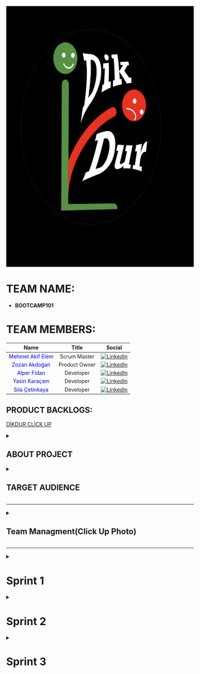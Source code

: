<img src="Logo.png" width="700" height="700" alt="Team Name Logo"/> 

# **TEAM NAME:**  
- **BOOTCAMP101**  

# **TEAM MEMBERS:**
| Name | Title | Social |
|:-------:| :-----:| :--------:|
| <a href="https://github.com/AidenLM" style="text-decoration:none; color:blue;">Mehmet Akif Elem</a> | Scrum Master | [<img src="https://upload.wikimedia.org/wikipedia/commons/c/ca/LinkedIn_logo_initials.png" alt="LinkedIn" width="20"/>](https://www.linkedin.com/in/makifelem/) |
| <a href="https://github.com/kedigelisimci" style="text-decoration:none; color:blue;">Zozan Akdoğan </a> | Product Owner | [<img src="https://upload.wikimedia.org/wikipedia/commons/c/ca/LinkedIn_logo_initials.png" alt="LinkedIn" width="20"/>](https://www.linkedin.com/in/zozanakdogan/) |
| <a href="https://github.com/alperfidan" style="text-decoration:none; color:blue;">Alper Fidan</a> | Developer | [<img src="https://upload.wikimedia.org/wikipedia/commons/c/ca/LinkedIn_logo_initials.png" alt="LinkedIn" width="20"/>](https://www.linkedin.com/in/alper-fidan/) |
| <a href="https://github.com/yasinkrcm" style="text-decoration:none; color:blue;">Yasin Karaçam </a> | Developer | [<img src="https://upload.wikimedia.org/wikipedia/commons/c/ca/LinkedIn_logo_initials.png" alt="LinkedIn" width="20"/>](https://www.linkedin.com/in/yasin-karacamm/) |
| <a href="https://github.com/silacetinkaya" style="text-decoration:none; color:blue;">Sıla Çetinkaya </a> | Developer | [<img src="https://upload.wikimedia.org/wikipedia/commons/c/ca/LinkedIn_logo_initials.png" alt="LinkedIn" width="20"/>](https://www.linkedin.com/in/s%C4%B1la-%C3%A7etinkaya-5648a1225/) |


<H2>PRODUCT BACKLOGS:</H2>
<P><A HREF="https://app.clickup.com/90151335937/v/s/90155373300">DİKDUR CLİCK UP</A></P>

<details>
  <summary><h2>ABOUT PROJECT</h2></summary>

**DikDur** is an AI-powered, socially interactive, and data-driven corporate physiotherapy platform designed to improve employee health, reduce posture disorders, and enhance team motivation.  

### **Key Objectives:**  
✔ Ergonomic and physical therapy solutions for hybrid/remote workers  
✔ Gamified wellness challenges to boost team interaction  
✔ Customized health reporting for companies to optimize workforce productivity  
✔ Turkey-wide physiotherapist/ergotherapist network for quick appointments and online therapy  

---

### **1. Employee Health Monitoring Dashboard (HR Dashboard)**  
- **Anonymous Posture Scoring:** Department-based posture analysis to identify risk groups  
- **Ergonomics Reports:** Personalized workstation setup recommendations based on sitting duration and movement frequency  
- **Absenteeism Analysis:** Measuring the impact of musculoskeletal issues on employee performance  

### **2. Team Social Interaction & Gamification**  
- **Interdepartmental DikDur Challenges:**  
  - Weekly *"Best Posture Team"* competition (scoring based on exercise completion and posture scores)  
  - Winning team receives gym discounts or health bonuses  
- **In-App Chat & Forum:**  
  - Social space for employees to share exercises  
  - Live Q&A with physiotherapists  

### **3. Virtual Physical Therapy & Ergotherapist Network**  
- **Turkey-Wide Physiotherapist Map:**  
  - Find local specialists and book online/in-person appointments  
- **Mobile Physiotherapy for Hybrid Workers:**  
  - Video consultations and home exercise programs for remote employees  

### **4. Smart Reminders & AI-Assisted Systems**  
- **Push Notification Breaks:**  
  - *"You've been sitting for 30 minutes – time for a 2-minute stretch!"*  
- **Voice Assistant (AI Coach):**  
  - *"Hey DikDur, what are today's back exercises?"*  
- **AI-Powered Ergonomics Assistant:**  
  - Real-time posture correction via webcam analysis  

### **5. Group Therapy & Wellness Events**  
- **Live Group Exercises:**  
  - *"Posture Breaks"* – 10-minute office workouts 3x weekly  
- **Webinar Series:**  
  - Trainings like *"Proper Office Posture"* and *"Relieving Back Pain"*  
- **1-on-1 Expert Sessions:**  
  - Book private consultations through the platform  

### **6. Gym Partnerships & Wellness Rewards**  
- **Points-Based Rewards System:**  
  - Redeem DikDur points for discounts at partner gyms  
- **Corporate Memberships:**  
  - Special agreements with fitness centers  

</details>

<details>
  <summary><h2>TARGET AUDIENCE</h2></summary>

1. **Corporate Companies (HR & Wellness Departments)**  
   - Medium and large-scale enterprises  
   - Especially companies with desk-bound employees  
2. **Hybrid/Remote Professionals**  
   - Office-heavy sectors (IT, finance, marketing, etc.)  
3. **Physiotherapists & Ergotherapists**  
   - Professionals offering consultations through the platform  
   - Private clinics and healthcare centers  
4. **Gyms & Wellness Centers**  
   - Collaborative fitness partners  
5. **Insurance Companies**  
   - Integration with corporate health packages  

</details>


---

<details>
  <summary><h2>Team Managment(Click Up Photo)</h2></summary>
  <img src="Photos/dutys.png" width="700" height="700" alt="Team Name Logo"/> 
</details>
  

---

<details>
  <summary><h1>Sprint 1</h1></summary>
  
## **SPRINT SCORING:**  
At the beginning of the sprint, we set a total score of **10 points** for the team, divided as follows:  
## ✅ Sprint Scoring Table

| 📝 **Task**                                   | 🔥 **Priority** | 🎯 **Points** | ✅ **Status**     |
|-----------------------------------------------|------------------|---------------|-------------------|
| Team Dynamics Established                     | High             | 20            | Completed ✅       |
| Creating a Shared Workspace & Participation   | High             | 20            | Completed ✅       |
| Topic Selection & Research                    | Medium           | 20            | Completed ✅       |
| Product Naming                                | Medium           | 20            | Completed ✅       |
| Team Logo Selection                           | Low              | 20            | Completed ✅       |
| **Total**                                     |                  | **100**       | **Completed ✅**   |

**Goal Achieved – Full 100 Points Earned!**  

## **SPRINT NOTES:**
- Active communication was maintained throughout Sprint 1.
- Task assignments and tracking were managed via ClickUp.
- The project name, target audience, and core features were defined.
- Team logo was created and visuals for presentations were prepared.
- Initial idea phase was completed, and wireframe designs were initiated.
- Tasks were equally distributed following Scrum methodology.
- Progress was tracked through daily meetings.
- Full score was achieved by reaching all sprint goals.
<img src="Photos/dutys.png" width="700" height="700" alt="Team Name Logo"/> 


## **DAILY MEETINGS:**  
After an initial live evaluation, we scheduled meetings based on team availability (considering university schedules and exams).  
- **Frequency:** At least twice a week → Later shifted to daily check-ins  
- **Time:** Every other day, 10 AM–12 PM  
- **Platforms:** Google Meets & WhatsApp
<img src="Photos/WhatsappImage.png" width="300" height="300" alt="Whatsapp Chat"/>
<img src="Photos/WhatsappImage2.png" width="300" height="300" alt="Whatsapp Chat"/>
<img src="Photos/TeamMeet3.png" width="300" height="300" alt="Whatsapp Chat"/>

## **PRODUCT STATUS:**  
The product is currently in the idea and design phase. Initial screen drafts for the user panel, health scores, and interactive features have been discussed within the team and design work has begun. In the upcoming sprints, the aim is to prepare the first prototypes.

## **DEVELOPMENT PROCESS:**  
- All team members participated in every step (no sub-teams).  
- Decisions were made democratically through voting.  

<img src="Photos/ProductIdeas.png" width="400" height="400" alt="Team Name Logo"/> 

## **SPRINT REVIEW:**  
Our first sprint successfully achieved its interim goals, and the project started smoothly. Healthy communication was maintained during discussions, which is crucial for teamwork.  

## **SPRINT RETROSPECTIVE:**  
- Our main goals were **team bonding & project structuring**.  
- We reached the **full 10-point target**.  
- Future sprints will follow the same **5 key sub-goals per sprint**.  

## **PROBLEMS & OBSTACLES:**  
- A **late start** initially put us behind, but strong team dynamics helped compensate for it.

</details>

<details>
  <summary><h1>Sprint 2</h1></summary>

### 🌐 Website **  

The official website of the DikDur project is live and available at:  
[https://dik-dur-website.vercel.app/](https://dik-dur-website.vercel.app/)

Here, users can explore the app features, learn about posture analysis, and get insights on challenges directly through a clean and user-friendly interface. The website complements the mobile application by providing detailed information and a smooth browsing experience.

Feel free to visit and try out the functionalities showcased in the screenshots below!


### ✅ ** WEBSITE SCREENSHOTS**  
<h3>🔹 Home Screen</h3>
<img src="https://raw.githubusercontent.com/AidenLM/DikDur/main/main.png" alt="Home Screen" width="300">

<h3>🔹 Register Screen</h3>
<img src="https://raw.githubusercontent.com/AidenLM/DikDur/main/register.png" alt="Register Screen" width="300">

<h3>🔹 Activities Screen</h3>
<img src="https://raw.githubusercontent.com/AidenLM/DikDur/main/activities.png" alt="Activities Screen" width="300">

<h3>🔹 Posture Screen</h3>
<img src="https://raw.githubusercontent.com/AidenLM/DikDur/main/posture.jpeg" alt="Posture Screen" width="300">

<h3>🔹 Posture Analysis Screen</h3>
<img src="https://raw.githubusercontent.com/AidenLM/DikDur/main/posture-analysis.png" alt="Posture Analysis Screen" width="300">

<h3>🔹 Challenges Screen</h3>
<img src="https://raw.githubusercontent.com/AidenLM/DikDur/main/challenges.png" alt="Challenges Screen" width="300">

---

### 🗂 **PROJECT MANAGEMENT**  

All Sprint 2 tasks were assigned, tracked, and reviewed via [ClickUp](https://app.clickup.com/90151335937/v/dc/2kyq0e01-735).  
- Feature implementations were divided into smaller tasks  
- Progress was monitored through the ClickUp board  
- Color palette decisions and pair programming matches were voted directly within ClickUp discussions
  
#### Sprint Board  
<img src="https://raw.githubusercontent.com/AidenLM/DikDur/main/board.png" width="600" alt="Task Board"/>


---




## **🏃 Sprint Scoring (Sprint 2 Task Table)**

| Task                                                                 | Priority       | Points | Status   |
|----------------------------------------------------------------------|----------------|--------|----------|
| Decide color palette                                                 | 🔴 High        | 5      | ✅ Done   |
| Assign pair programming duties                                       | 🔴 High        | 10     | ✅ Done   |
| Daily Scrum scoring & burnout tracking                               | 🔴 High        | 10     | ✅ Done   |
| Daily WhatsApp chats added regularly to GitHub                       | 🔴 High        | 10     | ✅ Done   |
| Write meeting summaries                                              | 🔴 High        | 10     | ✅ Done   |
| Write and edit README file                                           | 🔴 High        | 10     | ✅ Done   |
| Design Figma layout                                                  | 🔴 High        | 20     | ✅ Done   |
| Set up login and authentication after draft website is ready         | 🟠 Medium      | 30     | ✅ Done   |
| Start working on selected technology                                 | 🟠 Medium      | 20     | ✅ Done   |
| Define website concept                                               | 🟢 Low         | 15     | ✅ Done   |
| Decide which technology to use                                       | 🟢 Low         | 10     | ✅ Done   |

**✅ Total Points: 150 — All tasks completed!**
We maintained a burndown chart to track sprint velocity and ensure on-time delivery of features.

Initial backlog estimation: 150 Story Points

Final delivery: 150 Story Points Completed

We earned 100 points in the first sprint and 150 points in the second. With the third sprint, our goal is to reach a total of 400 points. This shows how our teamwork and communication keep improving each sprint.

## 🏃 Sprint 2 Burndown Chart 
![Sprint 2 Burndown Chart](https://raw.githubusercontent.com/AidenLM/DikDur/main/sprint2.png)






---
### 💬 **WHATSAPP CHAT**  
Daily coordination and updates were managed on WhatsApp:  
- Task follow-ups  
- Urgent issue resolutions  

Here are some screenshots from our WhatsApp communication and workflow discussions:

<p align="center">
  <img src="https://raw.githubusercontent.com/AidenLM/DikDur/main/wp.PNG" width="150" style="margin-right:10px;" />
  <img src="https://raw.githubusercontent.com/AidenLM/DikDur/main/wp2.PNG" width="150" style="margin-right:10px;" />
  <img src="https://raw.githubusercontent.com/AidenLM/DikDur/main/wp3.PNG" width="150" style="margin-right:10px;" />
  <img src="https://raw.githubusercontent.com/AidenLM/DikDur/main/wp4.PNG" width="150" style="margin-right:10px;" />
  <img src="https://raw.githubusercontent.com/AidenLM/DikDur/main/wp5.PNG" width="150" />
</p>
---

### 🖥️ Sprint 2 Meeting Screenshots

Throughout Sprint 2, meetings were conducted regularly via **Microsoft Teams** and **Google Meet** to coordinate tasks, monitor progress, and discuss technical challenges.  
Key sessions included:  
- **Sprint Planning** and **Mid-Sprint Review**  
- **Code Merge Discussions** and **Feature Implementation Alignment**

<img src="https://raw.githubusercontent.com/AidenLM/DikDur/main/sprint2-m1.png" width="500" alt="Sprint Meeting 1"/>
<img src="https://raw.githubusercontent.com/AidenLM/DikDur/main/sprint2-m2.png" width="500" alt="Sprint Meeting 2"/>
<img src="https://raw.githubusercontent.com/AidenLM/DikDur/main/sprint2-m3.png" width="500" alt="Sprint Meeting 3"/>
<img src="https://raw.githubusercontent.com/AidenLM/DikDur/main/sprint2-m4.png" width="500" alt="Sprint Meeting 4"/>

---
## 🔄 Daily Scrum Summary (Sprint 2)

During Sprint 2, daily stand-ups were held primarily through asynchronous updates on WhatsApp, complemented by weekly live meetings on Microsoft Teams or Google Meet.

### Format:
- What did you do yesterday?  
- What will you do today?  
- Any blockers?

### Highlights:

| Date       | Summary                                                                                     |
|------------|---------------------------------------------------------------------------------------------|
| July 8     | Started backend integration for posture analytics.                                         |
| July 9     | Continued work on gamification logic; initial tests conducted.                             |
| July 10    | Fixed bugs in posture data processing; discussed API endpoints.                           |
| July 11    | Mid-sprint review meeting; adjusted task priorities and responsibilities.                 |
| July 14    | Integrated feedback from sprint review; started virtual appointment module design.        |
| July 15    | Worked on data synchronization between backend and frontend components.                   |
| July 16    | Team members reviewed each other's code and resolved merge conflicts.                     |
| July 17    | Addressed blockers related to deployment; coordinated final sprint tasks.                 |
| July 18    | Finalized gamification features; prepared for sprint demo.                                |
| July 19    | Conducted pre-demo testing; documented issues and fixes.                                  |
| July 20    | Sprint demo and retrospective meeting; planned for next sprint.                           |

### Observations:
- Asynchronous communication helped accommodate different schedules.  
- Some blockers were resolved through quick team chats or pair programming sessions.  
- Team members supported each other to overcome knowledge gaps.  

---
## 🗒️ Sprint 2 Notes

- 🟢 **Sprint Start Date:** July 7, 2025  
- 🔚 **Sprint End Date:** July 20, 2025  
- 🕒 **Sprint Duration:** 2 weeks

### 📌 General Notes:

- Sprint 2 focused on developing core features of the DikDur platform and preparing a working prototype.
- The team worked on backend functionality, posture analytics integration, gamification logic, and virtual appointment setup.
- Task tracking was managed via **GitHub Projects**, with design collaboration through **Figma**.
- Meetings were mostly held online via **Microsoft Teams** and **Google Meet** due to vacation and internship schedules.
- Communication was maintained asynchronously via WhatsApp to accommodate members who were traveling or working.
- Task responsibilities were balanced based on each member’s availability and expertise.
- Despite varying levels of knowledge and external commitments, the team successfully completed 100% of planned story points.

### 🧩 Key Discussions & Decisions:

- Adjustments were made to feature priorities after mid-sprint review.
- Backend tasks were focused on enabling posture data analytics and integrating gamification challenges.
- Virtual appointment interface development was planned for Sprint 3 to maintain focus.
- Emphasis was placed on clear communication and collaborative code reviews.

---
## 🚀 Sprint 2 Review & Retrospective

### ✅ Sprint 2 Review

During Sprint 2, significant progress was made in the development of the DikDur platform. We focused on building out the core user-facing components and ensuring that the user flow became more consistent and intuitive. Key accomplishments include:

- The initial version of the **DikDur web platform** was successfully deployed: [dik-dur-website.vercel.app](https://dik-dur-website.vercel.app/)
- Several critical user interfaces were designed and partially implemented:
  - **Login and Registration pages**
  - **HR Dashboard** with posture analytics
  - **Gamification Panel** for challenges and rewards
  - **Virtual Appointment Interface** for physiotherapy sessions
- Navigation between screens was established.
- Design assets (e.g., Figma files) were shared to align development with visual design.

Despite these achievements, Sprint 2 also presented several collaboration and timing challenges.

---

### ⚠️ Challenges Faced During Sprint 2

- 🏖️ **Vacation & Mobility Issues**  
  The sprint took place during the summer break, which meant that many team members were traveling or temporarily unavailable. This affected meeting consistency and timely task completion.

- 💼 **Internship Commitments**  
  Several team members were also doing internships. Their differing schedules made synchronous collaboration difficult and reduced working hours across the team.

- 📚 **Knowledge Gaps**  
  There were noticeable differences in experience and familiarity with tools among team members. Some had advanced technical knowledge while others were still learning, which caused task imbalances and delays.

- 💬 **Asynchronous Communication**  
  Most of our communication happened on WhatsApp and other asynchronous platforms due to differing schedules. While this kept the team connected, it made quick decision-making and technical alignment harder.

---

### 🔁 Retrospective – Lessons Learned & Recommendations

| Observation | Recommendation |
|-------------|----------------|
| Sprint overlapped with vacations and internships | Use availability calendars before sprints and assign critical tasks accordingly |
| Technical experience levels varied | Encourage mentoring, pair programming, and mini knowledge-sharing sessions |
| Members changed locations often | Set fixed weekly check-ins regardless of location, with summaries for absentees |
| Overreliance on asynchronous chats | Use shared tools  for central task tracking and decisions |
| Lack of documented decisions | Rotate a note-taker each meeting and maintain a visible sprint log |

---

### 📌 Looking Ahead – Sprint 3 Goals

- Begin backend integration: user authentication, HR module, and user data handling
- Complete gamification system implementation
- Prepare and execute early user testing for core flows
- Improve internal processes through better scheduling and knowledge alignment

</details>



<details>
  <summary><h1>Sprint 3</h1></summary>

### 🌐 Website **  

The official website of the DikDur project is live and available at:  
[https://dik-dur-website.vercel.app/](https://dik-dur-website.vercel.app/)

Here, users can explore the app features, learn about posture analysis, and get insights on challenges directly through a clean and user-friendly interface. The website complements the mobile application by providing detailed information and a smooth browsing experience.

Feel free to visit and try out the functionalities showcased in the screenshots below!


### ✅ ** WEBSITE SCREENSHOTS**  
---
### 🗂 **PROJECT MANAGEMENT**  


#### Sprint Board  
---

## **🏃 Sprint Scoring (Sprint 3 Task Table)**

| Task                                                                                         | Priority   | Points | Status   |
|----------------------------------------------------------------------------------------------|------------|--------|----------|
| Remove the Challenges feature                                                                | 🔴 High    | 10     | ✅ Done   |
| Remove the Therapists section                                                                | 🔴 High    | 10     | ✅ Done   |
| Remove Notifications                                                                         | 🔴 High    | 10     | ✅ Done   |
| Fix token reading issue on Dashboard (use cache)                                             | 🔴 High    | 20     | ✅ Done   |
| Fix token processing delay after login                                                       | 🔴 High    | 20     | ✅ Done   |
| Add Posture Cam 10-second analysis delay logic                                               | 🔴 High    | 20     | ✅ Done   |
| After 10 seconds, show average of all cached posture values                                  | 🔴 High    | 15     | ✅ Done   |
| Improve the Ergonomy screen                                                                  | 🟠 Medium  | 15     | ✅ Done   |
| Redesign the Rewards section                                                                 | 🟠 Medium  | 15     | ✅ Done   |
| Show message: "Analyzing..." during Posture Cam scan                                         | 🟠 Medium  | 5      | ✅ Done   |
| Update the Activities section                                                                | 🟢 Low     | 10     | ✅ Done   |
| Redesign the Logo                                                                            | 🟢 Low     | 5      | ✅ Done   |



## 🏃 Sprint 3 Burndown Chart 
---
### 💬 **WHATSAPP CHAT**  

---
### 🖥️ Sprint 3 Meeting Screenshots

---
## 🔄 Daily Scrum Summary (Sprint 3)

---
## 🗒️ Sprint 3 Notes

---
## 🚀 Sprint 3 Review & Retrospective
